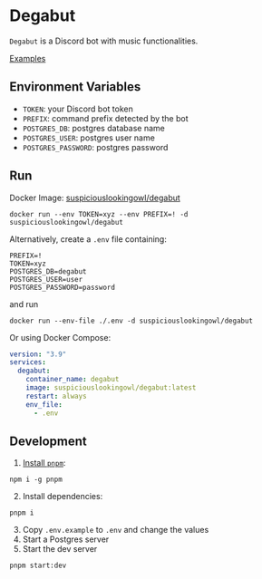 # Degabut

`Degabut` is a Discord bot with music functionalities.

[Examples](https://github.com/degabut/examples)

## Environment Variables

- `TOKEN`: your Discord bot token
- `PREFIX`: command prefix detected by the bot
- `POSTGRES_DB`: postgres database name
- `POSTGRES_USER`: postgres user name
- `POSTGRES_PASSWORD`: postgres password

## Run

Docker Image: [suspiciouslookingowl/degabut](https://hub.docker.com/r/suspiciouslookingowl/degabut)

```
docker run --env TOKEN=xyz --env PREFIX=! -d suspiciouslookingowl/degabut
```

Alternatively, create a `.env` file containing:

```env
PREFIX=!
TOKEN=xyz
POSTGRES_DB=degabut
POSTGRES_USER=user
POSTGRES_PASSWORD=password
```

and run

```
docker run --env-file ./.env -d suspiciouslookingowl/degabut
```

Or using Docker Compose:

```yaml
version: "3.9"
services:
  degabut:
    container_name: degabut
    image: suspiciouslookingowl/degabut:latest
    restart: always
    env_file:
      - .env
```

## Development

1. [Install `pnpm`](https://pnpm.io/installation):
```
npm i -g pnpm
```
2. Install dependencies:
```
pnpm i
```
3. Copy `.env.example` to `.env` and change the values
4. Start a Postgres server
5. Start the dev server
```
pnpm start:dev
```
